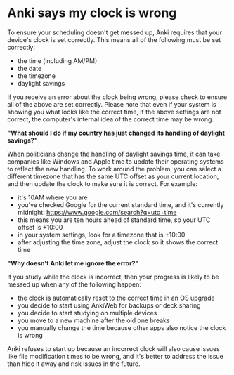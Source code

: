 # Anki says my clock is wrong

To ensure your scheduling doesn't get messed up, Anki requires that your device's clock is set correctly. This means all of the following must be set correctly:

- the time (including AM/PM)
- the date
- the timezone
- daylight savings

If you receive an error about the clock being wrong, please check to ensure all of the above are set correctly. Please note that even if your system is showing you what looks like the correct time, if the above settings are not correct, the computer's internal idea of the correct time may be wrong.

**"What should I do if my country has just changed its handling of daylight savings?"**

When politicians change the handling of daylight savings time, it can take companies like Windows and Apple time to update their operating systems to reflect the new handling. To work around the problem, you can select a different timezone that has the same UTC offset as your current location, and then update the clock to make sure it is correct. For example:

- it's 10AM where you are
- you've checked Google for the current standard time, and it's currently midnight: <https://www.google.com/search?q=utc+time>
- this means you are ten hours ahead of standard time, so your UTC offset is +10:00
- in your system settings, look for a timezone that is +10:00
- after adjusting the time zone, adjust the clock so it shows the correct time

**"Why doesn't Anki let me ignore the error?"**

If you study while the clock is incorrect, then your progress is likely to be messed up when any of the following happen:

- the clock is automatically reset to the correct time in an OS upgrade
- you decide to start using AnkiWeb for backups or deck sharing
- you decide to start studying on multiple devices
- you move to a new machine after the old one breaks
- you manually change the time because other apps also notice the clock is wrong

Anki refuses to start up because an incorrect clock will also cause issues like file modification times to be wrong, and it's better to address the issue than hide it away and risk issues in the future.
